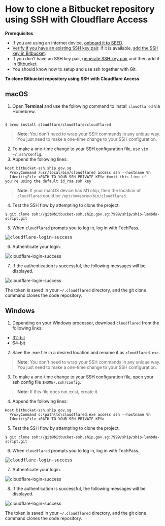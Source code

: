 # How to clone a Bitbucket repository using SSH with Cloudflare Access

**Prerequisites**

- If you are using an internet device, [onboard it to SEED](onboard-device/onboard-device-to-seed).
- [Verify if you have an existing SSH key pair](https://confluence.atlassian.com/bitbucketserver0717/creating-ssh-keys-1087535541.html#CreatingSSHkeys-1.CheckforexistingSSHkeys). If it is available, [add the SSH key in Bitbucket](https://bitbucket.ship.gov.sg/plugins/servlet/ssh/account/keys).
- If you don't have an SSH key pair, [generate SSH key pair](https://confluence.atlassian.com/bitbucketserver0717/creating-ssh-keys-1087535541.html#) and then add it in Bitbucket.
- You should know how to setup and use ssh together with Git.

**To clone Bitbucket repository using SSH with Cloudflare Access**

<!-- tabs:start -->

## **macOS**

1. Open **Terminal** and use the following command to install `cloudflared` via Homebrew.

```

$ brew install cloudflare/cloudflare/cloudflared

```
> **Note**:
> You don't need to wrap your SSH commands in any unique way. You just need to make a one-time change to your SSH configuration.

2. To make a one-time change to your SSH configuration file, use `vim ~/.ssh/config`.
3. Append the following lines:

```
Host bitbucket-ssh.ship.gov.sg
  ProxyCommand /usr/local/bin/cloudflared access ssh --hostname %h
  IdentityFile <PATH TO YOUR SSH PRIVATE KEY> #omit this line if you're using the default id_rsa ssh key
```

> **Note**:
> If your macOS device has M1 chip, then the location of `cloudflared` could be `/opt/homebrew/bin/cloudflared`.

4. Test the SSH flow by attempting to clone the project.

```
$ git clone ssh://git@bitbucket-ssh.ship.gov.sg:7999/ship/ship-lambda-script.git

```
5. When `cloudflared` prompts you to log in, log in with TechPass.

<kbd>![cloudflare-login-success](../images/cloudflare-login-success-bitbucket-1.png ':size=600')</kbd>

6. Authenticate your login.

![cloudflare-login-success](../images/cloudflare-login-success-bitbucket-2.png ':size=600')

7. If the authentication is successful, the following messages will be displayed.

![cloudflare-login-success](../images/cloudflare-login-success-bitbucket-3.png ':size=600')

The token is saved in your `~/.cloudflared` directory, and the git clone command clones the code repository.

## **Windows**

1. Depending on your Windows processor, download `cloudflared` from the following links:
  - [32-bit](https://github.com/cloudflare/cloudflared/releases/latest/download/cloudflared-windows-386.exe)
  - [64-bit](https://github.com/cloudflare/cloudflared/releases/latest/download/cloudflared-windows-amd64.exe)

2. Save the .exe file in a desired location and rename it as `cloudflared.exe`.

> **Note**:
> You don't need to wrap your SSH commands in any unique way. You just need to make a one-time change to your SSH configuration.

3. To make a one-time change to your SSH configuration file, open your ssh config file `$HOME/.ssh/config`.

> **Note**:
> If this file does not exist, create it.

4. Append the following lines:

```
Host bitbucket-ssh.ship.gov.sg
  ProxyCommand c:\path\to\cloudflared.exe access ssh --hostname %h
  IdentityFile <PATH TO YOUR SSH PRIVATE KEY>
```
5. Test the SSH flow by attempting to clone the project.

```
$ git clone ssh://git@bitbucket-ssh.ship.gov.sg:7999/ship/ship-lambda-script.git

```
6. When `cloudflared` prompts you to log in, log in with TechPass.

<kbd>![cloudflare-login-success](../images/cloudflare-login-success-bitbucket-1.png  ':size=600')</kbd>

7. Authenticate your login.

![cloudflare-login-success](../images/cloudflare-login-success-bitbucket-2.png ':size=600')

8. If the authentication is successful, the following messages will be displayed.

![cloudflare-login-success](../images/cloudflare-login-success-bitbucket-3.png ':size=600')

The token is saved in your `~/.cloudflared` directory, and the git clone command clones the code repository.
<!-- tabs:end -->
